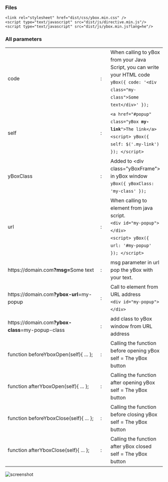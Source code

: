 <section>
			<h3>Files</h3>
			<pre><code><span class="blue">&lt;link</span> <span class="red">rel</span><span class="purple">="stylesheet"</span> <span class="red">href</span><span class="purple">="dist/css/ybox.min.css"</span> <span class="blue">/&gt;</span>
<span class="blue">&lt;script</span> <span class="red">type</span><span class="purple">="text/javascript"</span> <span class="red">src</span><span class="purple">="dist/js/directive.min.js"</span><span class="blue">/&gt;</span></script>
<span class="blue">&lt;script</span> <span class="red">type</span><span class="purple">="text/javascript"</span> <span class="red">src</span><span class="purple">="dist/js/ybox.min.js?lang=he"</span><span class="blue">/&gt;</span></script></code></pre>
		</section>
		<section>
			<h3>All parameters</h3>
			<table border="0" cellpadding="10" cellspacing="0" width="100%" style="line-height:24px;">
				<tr>
					<td width="360">code</td>
					<td width="25" class="hide-on-tablet">:</td>
					<td>
						When calling to yBox from your Java Script, you can write your HTML code<br />
						<code>yBox({ code: '&lt;div class="my-class"&gt;Some text&lt;/div&gt;' });</code>
					</td>
				</tr>
				<tr>
					<td>self</td>
					<td class="hide-on-tablet">:</td>
					<td>
						<code>&lt;a href="#popup" class="yBox <b>my-link</b>"&gt;The link&lt;/a&gt;</code><br />
						<code>&lt;script&gt; yBox({ self: $('.my-link') }); &lt;/script&gt;</code>
					</td>
				</tr>
				<tr>
					<td>yBoxClass</td>
					<td class="hide-on-tablet">:</td>
					<td>
						Added to &lt;div class="yBoxFrame"&gt; in yBox window<br />
						<code>yBox({ yBoxClass: 'my-class' });</code>
					</td>
				</tr>
				<tr>
					<td>url</td>
					<td class="hide-on-tablet">:</td>
					<td>
						When calling to element from java script.<br />
						<code>&lt;div id="my-popup"&gt; &lt;/div&gt;</code><br />
						<code>&lt;script&gt; yBox({ url: '#my-popup' }); &lt;/script&gt;</code>
					</td>
				</tr>
				<tr>
					<td>https://domain.com<b>?msg=</b>Some text</td>
					<td class="hide-on-tablet">:</td>
					<td>msg parameter in url pop the yBox with your text.</td>
				</tr>
				<tr>
					<td>https://domain.com<b>?ybox-url</b>=my-popup</td>
					<td class="hide-on-tablet">:</td>
					<td>
						Call to element from URL address<br />
						<code>&lt;div id="my-popup"&gt; &lt;/div&gt;</code>
					</td>
				</tr>
				<tr>
					<td>https://domain.com<b>?ybox-class</b>=my-popup-class</td>
					<td class="hide-on-tablet">:</td>
					<td>add class to yBox window from URL address</td>
				</tr>
				<tr>
					<td>function beforeYboxOpen(self){ ... };</td>
					<td class="hide-on-tablet">:</td>
					<td>
						Calling the function before opening yBox<br />
						self = The yBox button
					</td>
				</tr>
				<tr>
					<td>function afterYboxOpen(self){ ... };</td>
					<td class="hide-on-tablet">:</td>
					<td>
						Calling the function after opening yBox<br />
						self = The yBox button
					</td>
				</tr>
				<tr>
					<td>function beforeYboxClose(self){ ... };</td>
					<td class="hide-on-tablet">:</td>
					<td>
						Calling the function before closing yBox<br />
						self = The yBox button
					</td>
				</tr>
				<tr>
					<td>function afterYboxClose(self){ ... };</td>
					<td class="hide-on-tablet">:</td>
					<td>
						Calling the function after yBox closed<br />
						self = The yBox button
					</td>
				</tr>
			</table>
		</section>
    
![screenshot](https://user-images.githubusercontent.com/110046564/190384617-3a205b43-e050-4ff9-afac-40aed3b121f8.png)

